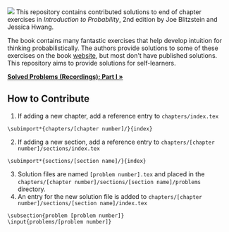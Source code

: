 <!-- ABOUT THE PROJECT -->
<img src="https://www.travis-ci.com/fifthist/Introduction-To-Probability-Blitzstein-Solutions.svg?branch=master">
This repository contains contributed solutions to end of chapter exercises in <i>Introduction to Probability</i>, 2nd edition by Joe Blitzstein and Jessica Hwang. 

The book contains many fantastic exercises that help develop intuition for thinking probabilistically. The authors provide solutions to some of these exercises on the book [website](https://projects.iq.harvard.edu/stat110/home), but most don't have published solutions. This repository aims to provide solutions for self-learners.

  <p>
    <a href="https://fifthist.github.io/solved-problems-in-probability/"><strong>Solved Problems (Recordings): Part I »</strong></a>
  </p>

<!-- CONTRIBUTING -->
## How to Contribute

1. If adding a new chapter, add a reference entry to `chapters/index.tex`
```
\subimport*{chapters/[chapter number]/}{index}
```
2. If adding a new section, add a reference entry to `chapters/[chapter number]/sections/index.tex`
```
\subimport*{sections/[section name]/}{index}
```
3. Solution files are named `[problem number].tex` and placed in the `chapters/[chapter number]/sections/[section name]/problems` directory.
4. An entry for the new solution file is added to `chapters/[chapter number]/sections/[section name]/index.tex`
```
\subsection{problem [problem number]}
\input{problems/[problem number]}
```
